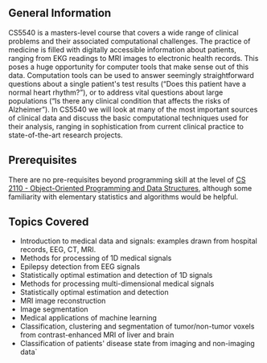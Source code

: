 ## General Information
CS5540 is a masters-level course that covers a wide range of clinical problems and their associated computational challenges. The practice of medicine is filled with digitally accessible information about patients, ranging from EKG readings to MRI images to electronic health records. This poses a huge opportunity for computer tools that make sense out of this data. Computation tools can be used to answer seemingly straightforward questions about a single patient's test results (“Does this patient have a normal heart rhythm?”), or to address vital questions about large populations (“Is there any clinical condition that affects the risks of Alzheimer”). In CS5540 we will look at many of the most important sources of clinical data and discuss the basic computational techniques used for their analysis, ranging in sophistication from current clinical practice to state-of-the-art research projects.

## Prerequisites
There are no pre-requisites beyond programming skill at the level of [CS 2110 - Object-Oriented Programming and Data Structures](https://github.com/mrkev/Official-CS-Wiki/blob/master/classes/CS2110.md), although some familiarity with elementary statistics and algorithms would be helpful.

## Topics Covered
 - Introduction to medical data and signals: examples drawn from hospital records, EEG, CT, MRI.
 - Methods for processing of 1D medical signals
 - Epilepsy detection from EEG signals
 - Statistically optimal estimation and detection of 1D signals
 - Methods for processing multi-dimensional medical signals
 - Statistically optimal estimation and detection
 - MRI image reconstruction
 - Image segmentation
 - Medical applications of machine learning
 - Classification, clustering and segmentation of tumor/non-tumor voxels from contrast-enhanced MRI of liver and brain
 - Classification of patients' disease state from imaging and non-imaging data`
